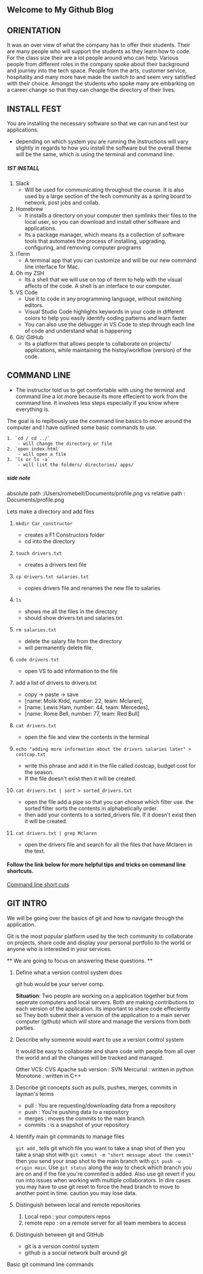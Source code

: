 ## Welcome to My Github Blog

## ORIENTATION
It was an over view of what the company has to offer their students. Their are many people who will support the students as they learn how to code. For the class size their are a lot people around who can help. Various people from different roles in the company spoke about their background and journey into the tech space. 
People from the arts, customer service, hospitality and many more have made the switch to and seem very satisfied with their choice. Amongst the students who spoke many are embarking on a career change so that they can change the directory of their lives. 

## INSTALL FEST
You are installing the necessary software so that we can run and test our applications. 

- depending on which system you are running the instructions will vary slightly in regards to how you install the software but the overall theme will be the same, which is using the terminal and command line. 

##### 1ST INSTALL
1. Slack
    * Will be used for communicating throughout the course. It is also used by a large section of the tech community as a spring board to network, post jobs and collab. 
2. Homebrew
    * It installs a directory on your computer then symlinks their files to the local user, so you can download and install other software and applications. 
    * Its a package manager, which means its a collection of software tools that automates the process of installing, upgrading, configuring, and removing computer programs
3. iTerm
    * A terminal app that you can customize and will be our new command line interface for Mac.
4. Oh my ZSH
    * Its a shell that we will use on top of iterm to help with the visual affects of the code. A shell is an interface to our computer.
5. VS Code
    * Use it to code in any programming language, without switching editors. 
    * Visual Studio Code highlights keywords in your code in different colors to help you easily identify coding patterns and learn faster
    * You can also use the debugger in VS Code to step through each line of code and understand what is happening
6. Git/ GitHub
    * Its a platform that allows people to collaborate on projects/ applications, while maintaining the histoy/workflow (version) of the code. 

## COMMAND LINE

* The instructor told us to get comfortable with using the terminal and command line a lot more because its more effecient to work from the command line. It involves less steps especially if you know where everything is. 

The goal is to repitiously use the command line basics to move around the computer and I have outlined some basic commands to use. 

    1. `cd / cd ../`    
        - will change the directory or file
    2. `open index.html`  
        - will open a file
    3. `ls or ls -a` 
        - will list the folders/ directories/ apps/ 

##### side note
absolute path :/Users/romebell/Documents/profile.png
vs 
relative path : Documents/profile.png

Lets make a directory and add files

1. `mkdir Car_constructor` 
    - creates a F1 Constructors folder
    - cd into the directory

2. `touch drivers.txt`
    - creates a drivers text file

3. `cp drivers.txt salaries.txt`
    - copies drivers file and renames the new file to salaries

4. `ls` 
    - shows me all the files in the directory
    - should show drivers.txt and salaries.txt

5. `rm salaries.txt`
    - delete the salary file from the directory
    - will permanently delete file. 

6. `code drivers.txt`
    - open VS to add information to the file

7. add a list of drivers to drivers.txt
    - copy -> paste -> save

   * [name: Molik Kidd, number: 22, team: Mclaren], 
   * [name: Lewis Ham, number: 44, team: Mercedes], 
   * [name: Rome Bell, number: 77, team: Red Bull]

8. `cat drivers.txt` 
    - open the file and view the contents in the terminal

9. `echo "adding more information about the drivers salaries later" > costcap.txt`
    - write this phrase and add it in the file called costcap, budget cost for the season. 
    - If the file doesn't exist then it will be created.

10. `cat drivers.txt | sort > sorted_drivers.txt`
    - open the file add a pipe so that you can choose which filter use. the sorted filter sorts the contents in alphabetically order.
    - then add your contents to a sorted_drivers file. If it doesn't exist then it will be created.

11. `cat drivers.txt | grep Mclaren`
    - open the drivers file and search for all the files that have Mclaren in the text.

#### Follow the link below for more helpful tips and tricks on command line shortcuts. 

[Command line short cuts](https://github.com/0nn0/terminal-mac-cheatsheet)

## GIT INTRO

We will be going over the basics of git and how to navigate through the application.

Git is the most popular platform used by the tech community to collaborate on projects, share code and display your personal portfolio to the world or anyone who is interested in your services. 

** We are going to focus on answering these questions. **

1. Define what a version control system does

    git hub would be your server comp. 

    **Situation**: Two people are working on a application together but from seperate computers and local servers. Both are making contributions to each version of the application. Its important to share code effeciently so They both submit their a version of the application to a main server computer (github) which will store and manage the versions from both parties.   

2. Describe why someone would want to use a version control system

    It would be easy to collaborate and share code with people from all over the world and all the changes will be tracked and managed. 

    Other VCS: 
    CVS
    Apache sub version : SVN
    Mercurial : written in python
    Monotone : written in C++


3. Describe git concepts such as pulls, pushes, merges, commits in layman's terms
    - pull : You are requesting/downloading data from a repository
    - push : You're pushing data to a repository
    - merges : moves the commits to the main branch
    - commits : is a snapshot of your repository

4. Identify main git commands to manage files

     `git add` , tells git which file you want to take a snap shot of then you take a snap shot with `git commit -m "short message about the commit"` then you send your snap shot to the main branch with `git push -u origin main`. Use `git status` along the way to check which branch you are on and if the file you're commited is added. Also use git revert if you run into issues when working with multiple collaborators. In dire cases you may have to use git reset to force the head branch to move to another point in time. caution you may lose data. 

5. Distinguish between local and remote repositories
    1. Local repo : your computers repos
    2. remote repo : on a remote server for all team members to access

6. Distinguish between git and GitHub
    - git is a version control system
    - github is a social network built around git
    
Basic git command line commands



